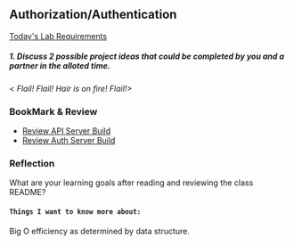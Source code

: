 ## Authorization/Authentication
[Today's Lab Requirements](https://codefellows.github.io/code-401-javascript-guide/curriculum/class-09/lab/)

##### 1. Discuss 2 possible project ideas that could be completed by you and a partner in the alloted time.
_< Flail! Flail! Hair is on fire! Flail!>_

### BookMark & Review
* [Review API Server Build](https://codefellows.github.io/code-401-javascript-guide/curriculum/apps-and-libraries/api-server/)
* [Review Auth Server Build](https://codefellows.github.io/code-401-javascript-guide/curriculum/apps-and-libraries/auth-server/)

### Reflection
What are your learning goals after reading and reviewing the class README?


#### `Things I want to know more about:`
Big O efficiency as determined by data structure.